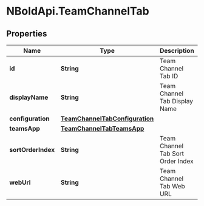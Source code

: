 # NBoldApi.TeamChannelTab

## Properties

Name | Type | Description | Notes
------------ | ------------- | ------------- | -------------
**id** | **String** | Team Channel Tab ID | [optional] 
**displayName** | **String** | Team Channel Tab Display Name | [optional] 
**configuration** | [**TeamChannelTabConfiguration**](TeamChannelTabConfiguration.md) |  | [optional] 
**teamsApp** | [**TeamChannelTabTeamsApp**](TeamChannelTabTeamsApp.md) |  | [optional] 
**sortOrderIndex** | **String** | Team Channel Tab Sort Order Index | [optional] 
**webUrl** | **String** | Team Channel Tab Web URL | [optional] 


